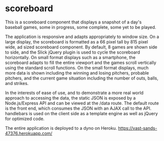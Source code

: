 # scoreboard

This is a scoreboard component that displays a snapshot of a day's baseball games, some in progress, some complete, some yet to be played.

The application is responsive and adapts appropriately to window size. On a large display, the scoreboard is formatted as a 66 pixel tall by 815 pixel wide, ad sized scoreboard component. By default, 8 games are shown side to side, and the Slick jQuery plugin is used to cycle the scoreboard horizontally. On small format displays such as a smartphone, the scoreboard adapts to fill the entire viewport and the games scroll vertically using the standard scroll functions. On the small format displays, much more data is shown including the winning and losing pitchers, probable pitchers, and the current game situation including the number of outs, balls, and strikes.

In the interests of ease of use, and to demonstrate a more real world approach to accessing the data, the static JSON is exposed by a Node.js/Express API and can be  viewed at the /data route. The default route is the front end, which consumes the JSON with an AJAX call to the API. handlebars is used on the client side as a template engine as well as jQuery for optimized code.

The entire application is deployed to a dyno on Heroku. https://vast-sands-47376.herokuapp.com/
